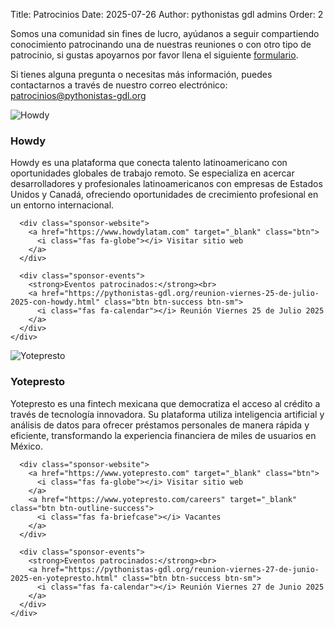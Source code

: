 Title: Patrocinios
Date: 2025-07-26
Author: pythonistas gdl admins
Order: 2

<div class="call-for-sponsors">
  <p>Somos una comunidad sin fines de lucro, ayúdanos a seguir compartiendo conocimiento patrocinando una de nuestras reuniones o con otro tipo de patrocinio, si gustas apoyarnos por favor llena el siguiente <a href="https://forms.gle/szC3ThjMKR7QQkb69">formulario</a>.</p>
  <p>Si tienes alguna pregunta o necesitas más información, puedes contactarnos a través de nuestro correo electrónico: <a href="mailto:patrocinios@pythonistas-gdl.org">patrocinios@pythonistas-gdl.org</a></p>
</div>

<!-- Howdy -->
<div class="sponsor-card">
  <div class="row">
    <div class="col-md-3 text-center">
      <img src="{static}/images/sponsors/howdy.png" alt="Howdy" class="sponsor-logo">
    </div>
    <div class="col-md-9">
      <h3 class="sponsor-name">Howdy</h3>
      <p class="sponsor-description">
        Howdy es una plataforma que conecta talento latinoamericano con oportunidades globales de trabajo remoto. 
        Se especializa en acercar desarrolladores y profesionales latinoamericanos con empresas de Estados Unidos y Canadá, 
        ofreciendo oportunidades de crecimiento profesional en un entorno internacional.
      </p>
      
      <div class="sponsor-website">
        <a href="https://www.howdylatam.com" target="_blank" class="btn">
          <i class="fas fa-globe"></i> Visitar sitio web
        </a>
      </div>
      
      <div class="sponsor-events">
        <strong>Eventos patrocinados:</strong><br>
        <a href="https://pythonistas-gdl.org/reunion-viernes-25-de-julio-2025-con-howdy.html" class="btn btn-success btn-sm">
          <i class="fas fa-calendar"></i> Reunión Viernes 25 de Julio 2025
        </a>
      </div>
    </div>
  </div>
</div>

<!-- Yotepresto -->
<div class="sponsor-card">
  <div class="row">
    <div class="col-md-3 text-center">
      <img src="{static}/images/sponsors/yo_te_presto.png" alt="Yotepresto" class="sponsor-logo">
    </div>
    <div class="col-md-9">
      <h3 class="sponsor-name">Yotepresto</h3>
      <p class="sponsor-description">
        Yotepresto es una fintech mexicana que democratiza el acceso al crédito a través de tecnología innovadora. 
        Su plataforma utiliza inteligencia artificial y análisis de datos para ofrecer préstamos personales de manera 
        rápida y eficiente, transformando la experiencia financiera de miles de usuarios en México.
      </p>
      
      <div class="sponsor-website">
        <a href="https://www.yotepresto.com" target="_blank" class="btn">
          <i class="fas fa-globe"></i> Visitar sitio web
        </a>
        <a href="https://www.yotepresto.com/careers" target="_blank" class="btn btn-outline-success">
          <i class="fas fa-briefcase"></i> Vacantes
        </a>
      </div>
      
      <div class="sponsor-events">
        <strong>Eventos patrocinados:</strong><br>
        <a href="https://pythonistas-gdl.org/reunion-viernes-27-de-junio-2025-en-yotepresto.html" class="btn btn-success btn-sm">
          <i class="fas fa-calendar"></i> Reunión Viernes 27 de Junio 2025
        </a>
      </div>
    </div>
  </div>
</div>





